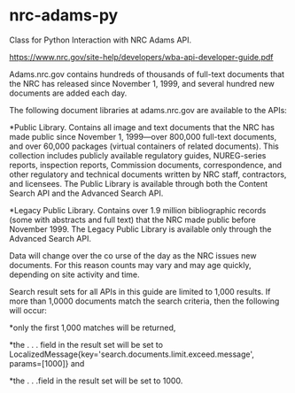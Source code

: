 # nrc-adams-py

Class for Python Interaction with NRC Adams API.

https://www.nrc.gov/site-help/developers/wba-api-developer-guide.pdf

Adams.nrc.gov contains hundreds of thousands of full-text documents that the NRC has released since November 1, 1999, and several hundred new documents are added each day.

The following document libraries at adams.nrc.gov are available to the APIs:

*Public Library.  Contains all image and text documents that the NRC has made public since November 1, 1999—over 800,000 full-text documents, and over 60,000 packages (virtual containers of related documents).  This collection includes publicly available regulatory guides, NUREG-series reports, inspection reports, Commission documents, correspondence, and other regulatory and technical documents written by NRC staff, contractors, and licensees.  The Public Library is available through both the Content Search API and the Advanced Search API.

*Legacy Public Library.  Contains over 1.9 million bibliographic records (some with abstracts and full text) that the NRC made public before November 1999.  The Legacy Public Library is available only through the Advanced Search API.

Data will change over the co  urse of the day as the NRC issues new documents. For this reason counts may vary and may age quickly, depending on site activity and time.

Search result sets for all APIs in this guide are limited to 1,000 results. If more than 1,0000 documents match the search criteria, then the following will occur:

*only the first 1,000 matches will be returned, 

*the <matches>. . .</matches> field in the result set will be set to LocalizedMessage{key='search.documents.limit.exceed.message', params=[1000]} and 

*the <count>. . .</count>field in the result set will be set to 1000.
